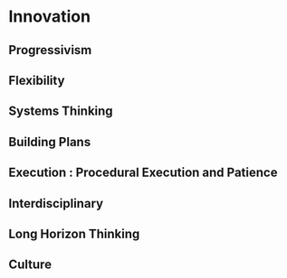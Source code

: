 # Innovation

## Progressivism

## Flexibility

## Systems Thinking

## Building Plans

## Execution : Procedural Execution and Patience

## Interdisciplinary

## Long Horizon Thinking

## Culture
